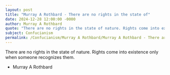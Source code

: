 ```yaml
---
layout: post
title: "Murray A Rothbard - There are no rights in the state of"
date: 2024-12-28 12:00:00 -0000
author: Murray A Rothbard
quote: "There are no rights in the state of nature. Rights come into existence only when someone recognizes them."
subject: Confucianism
permalink: /Confucianism/Murray A Rothbard/Murray A Rothbard - There are no rights in the state of
---
```


There are no rights in the state of nature. Rights come into existence only when someone recognizes them.

- Murray A Rothbard
